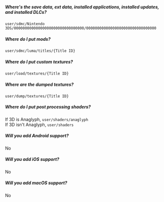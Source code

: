 ##### Where's the save data, ext data, installed applications, installed updates, and installed DLCs?

`user/sdmc/Nintendo 3DS/00000000000000000000000000000000/00000000000000000000000000000000`

##### Where do I put mods?

`user/sdmc/luma/titles/{Title ID}`

##### Where do I put custom textures?

`user/load/textures/{Title ID}`

##### Where are the dumped textures?

`user/dump/textures/{Title ID}`

##### Where do I put post processing shaders?

If 3D is Anaglyph, `user/shaders/anaglyph`  
If 3D isn't Anaglyph, `user/shaders`

##### Will you add Android support?

No

##### Will you add iOS support?

No

##### Will you add macOS support?

No